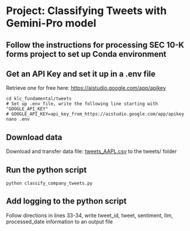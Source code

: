 # Project: Classifying Tweets with Gemini-Pro model

## Follow the instructions for processing SEC 10-K forms project to set up Conda environment

## Get an API Key and set it up in a .env file
Retrieve one for free here: https://aistudio.google.com/app/apikey
```
cd klc_fundamental/tweets
# Set up .env file, write the following line starting with "GOOGLE_API_KEY"
# GOOGLE_API_KEY=api_key_from_https://aistudio.google.com/app/apikey
nano .env
```

## Download data
Download and transfer data file: [tweets_AAPL.csv](https://nuwildcat-my.sharepoint.com/:x:/g/personal/plu781_ads_northwestern_edu/ESBUwvqhMV9IlaZ_OOQH7HcB_bcaRtbfq0kIbmeFuNFoYA?e=pgfUdz) to the tweets/ folder

## Run the python script
```
python classify_company_tweets.py
```

## Add logging to the python script
Follow directions in lines 33-34, write tweet_id, tweet, sentiment, llm, processed_date information to an output file
